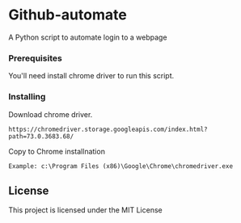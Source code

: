 # Github-automate

A Python script to automate login to a webpage

### Prerequisites

You'll need install chrome driver to run this script.
### Installing

Download chrome driver.

```
https://chromedriver.storage.googleapis.com/index.html?path=73.0.3683.68/ 
```

Copy to Chrome installnation

```
Example: c:\Program Files (x86)\Google\Chrome\chromedriver.exe
``` 

## License

This project is licensed under the MIT License
